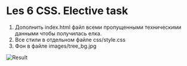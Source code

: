 # Les 6 CSS. Elective task

1. Дополнить index.html файл всеми пропущенными техническими данными чтобы получилась елка.
1. Все стили в отдельном файле css/style.css
1. Фон в файле images/tree_bg.jpg

![Result](task/result.jpg)
